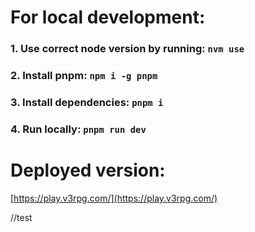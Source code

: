 # For local development:
 
### 1. Use correct node version by running: `nvm use`

### 2. Install **pnpm**: `npm i -g pnpm`

### 3. Install dependencies: `pnpm i`

### 4. Run locally: `pnpm run dev`

# Deployed version:

[https://play.v3rpg.com/](https://play.v3rpg.com/)

//test
